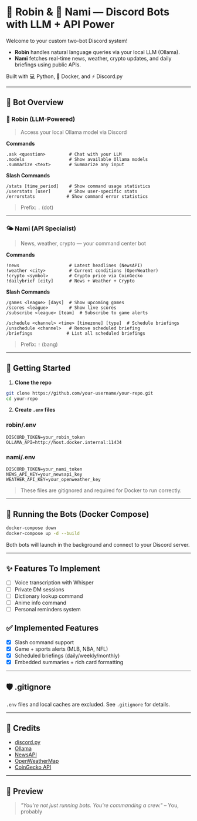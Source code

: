 # 🧠 Robin & 🌊 Nami — Discord Bots with LLM + API Power

Welcome to your custom two-bot Discord system!

- **Robin** handles natural language queries via your local LLM (Ollama).
- **Nami** fetches real-time news, weather, crypto updates, and daily briefings using public APIs.

Built with 💻 Python, 🐋 Docker, and ⚡️ Discord.py

---

## 🧩 Bot Overview

### 🤖 Robin (LLM-Powered)
> Access your local Ollama model via Discord

**Commands**
```
.ask <question>         # Chat with your LLM
.models                 # Show available Ollama models
.summarize <text>       # Summarize any input
```

**Slash Commands**
```
/stats [time_period]    # Show command usage statistics
/userstats [user]       # Show user-specific stats
/errorstats            # Show command error statistics
```

> Prefix: `.` (dot)

---

### 🌤 Nami (API Specialist)
> News, weather, crypto — your command center bot

**Commands**
```
!news                   # Latest headlines (NewsAPI)
!weather <city>         # Current conditions (OpenWeather)
!crypto <symbol>        # Crypto price via CoinGecko
!dailybrief [city]      # News + Weather + Crypto
```

**Slash Commands**
```
/games <league> [days]  # Show upcoming games
/scores <league>        # Show live scores
/subscribe <league> [team]  # Subscribe to game alerts

/schedule <channel> <time> [timezone] [type]  # Schedule briefings
/unschedule <channel>   # Remove scheduled briefing
/briefings             # List all scheduled briefings
```

> Prefix: `!` (bang)

---

## 🚀 Getting Started

1. **Clone the repo**
```bash
git clone https://github.com/your-username/your-repo.git
cd your-repo
```

2. **Create `.env` files**

### robin/.env
```
DISCORD_TOKEN=your_robin_token
OLLAMA_API=http://host.docker.internal:11434
```

### nami/.env
```
DISCORD_TOKEN=your_nami_token
NEWS_API_KEY=your_newsapi_key
WEATHER_API_KEY=your_openweather_key
```

> These files are gitignored and required for Docker to run correctly.

---

## 🐳 Running the Bots (Docker Compose)

```bash
docker-compose down
docker-compose up -d --build
```

Both bots will launch in the background and connect to your Discord server.

---

## ✨ Features To Implement

- [ ] Voice transcription with Whisper
- [ ] Private DM sessions
- [ ] Dictionary lookup command
- [ ] Anime info command
- [ ] Personal reminders system

## ✅ Implemented Features

- [x] Slash command support
- [x] Game + sports alerts (MLB, NBA, NFL)
- [x] Scheduled briefings (daily/weekly/monthly)
- [x] Embedded summaries + rich card formatting

---

## 🛡 .gitignore

`.env` files and local caches are excluded. See `.gitignore` for details.

---

## 🧠 Credits

- [discord.py](https://github.com/Rapptz/discord.py)
- [Ollama](https://ollama.com/)
- [NewsAPI](https://newsapi.org/)
- [OpenWeatherMap](https://openweathermap.org/)
- [CoinGecko API](https://www.coingecko.com/en/api)

---

## 📸 Preview

> _"You're not just running bots. You're commanding a crew."_ – You, probably
